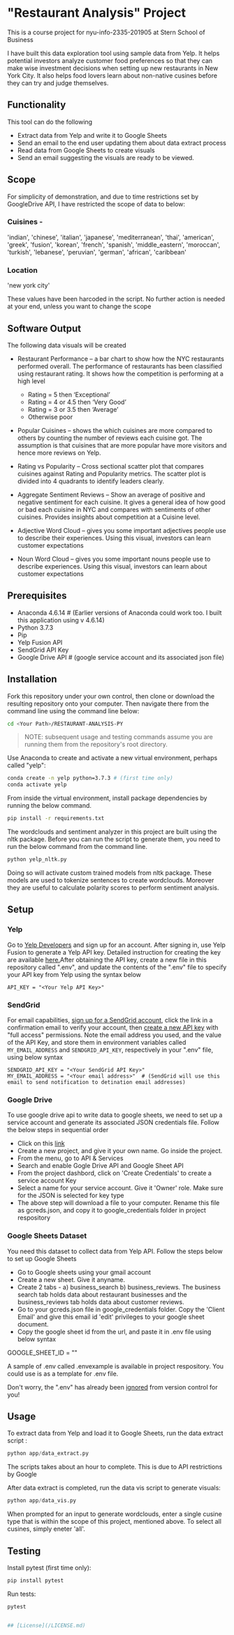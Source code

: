 # "Restaurant Analysis" Project

This is a course project for nyu-info-2335-201905 at Stern School of Business

I have built this data exploration tool using sample data from Yelp. It helps potential investors analyze customer food preferences so that they can make wise investment decisions when setting up new restaurants in New York City. It also helps food lovers learn about non-native cusines before they can try and judge themselves.

## Functionality
This tool can do the following
  + Extract data from Yelp and write it to Google Sheets
  + Send an email to the end user updating them about data extract process
  + Read data from Google Sheets to create visuals
  + Send an email suggesting the visuals are ready to be viewed.

## Scope

For simplicity of demonstration, and due to time restrictions set by GoogleDrive API, I have restricted the scope of data to below:

### Cuisines -
'indian', 'chinese', 'italian', 'japanese', 'mediterranean', 'thai', 'american', 'greek', 'fusion', 'korean', 'french', 'spanish', 'middle_eastern', 'moroccan', 'turkish', 'lebanese', 'peruvian', 'german', 'african', 'caribbean'

### Location
'new york city'

These values have been harcoded in the script. No further action is needed at your end, unless you want to change the scope 

## Software Output
The following data visuals will be created
  + Restaurant Performance – a bar chart to show how the NYC restaurants performed overall. The performance of restaurants has been classified using restaurant rating. It shows how the competition is performing at a high level
    + Rating = 5 then ‘Exceptional’
    + Rating = 4 or 4.5 then ‘Very Good’
    + Rating = 3 or 3.5 then ‘Average’
    + Otherwise poor

  + Popular Cuisines – shows the which cuisines are more compared to others by counting the number of reviews each cuisine got. The assumption is that cuisines that are more popular have more visitors and hence more reviews on Yelp.
  + Rating vs Popularity – Cross sectional scatter plot that compares cuisines against Rating and Popularity metrics. The scatter plot is divided into 4 quadrants to identify  leaders clearly.
  + Aggregate Sentiment Reviews – Show an average of positive and negative sentiment for each cuisine. It gives a general idea of how good or bad each cuisine in NYC and compares with sentiments of other cuisines. Provides insights about competition at a Cuisine level.
  + Adjective Word Cloud – gives you some important adjectives people use to describe their experiences. Using this visual, investors can learn customer expectations
  + Noun Word Cloud – gives you some important nouns people use to describe experiences. Using this visual, investors can learn about customer expectations

## Prerequisites

  + Anaconda 4.6.14 # (Earlier versions of Anaconda could work too. I built this application using v 4.6.14)
  + Python 3.7.3
  + Pip
  + Yelp Fusion API
  + SendGrid API Key
  + Google Drive API # (google service account and its associated json file)

## Installation

Fork this repository under your own control, then clone or download the resulting repository onto your computer. Then navigate there from the command line using the command line below:

```sh
cd <Your Path>/RESTAURANT-ANALYSIS-PY
```

> NOTE: subsequent usage and testing commands assume you are running them from the repository's root directory.

Use Anaconda to create and activate a new virtual environment, perhaps called "yelp":

```sh
conda create -n yelp python=3.7.3 # (first time only)
conda activate yelp
```

From inside the virtual environment, install package dependencies by running the below command.

```sh
pip install -r requirements.txt
```

The wordclouds and sentiment analyzer in this project are built using the nltk package. Before you can run the script to generate them, you need to run the below command from the command line.

```sh
python yelp_nltk.py
```
Doing so will activate custom trained models from nltk package. These models are used to tokenize sentences to create wordclouds. Moreover they are useful to calculate polarity scores to perform sentiment analysis.

## Setup

### Yelp
Go to [Yelp Developers](https://www.yelp.com/developers) and sign up for an account. After signing in, use Yelp Fusion to generate a Yelp API key. Detailed instruction for creating the key are available [here.](https://www.yelp.com/developers/documentation/v3/authentication)After obtaining the API key, create a new file in this repository called ".env", and update the contents of the ".env" file to specify your API key from Yelp using the syntax below

    API_KEY = "<Your Yelp API Key>"

### SendGrid
For email capabilities, [sign up for a SendGrid account](https://signup.sendgrid.com/), click the link in a confirmation email to verify your account, then [create a new API key](https://app.sendgrid.com/settings/api_keys) with "full access" permissions. Note the email address you used, and the value of the API Key, and store them in environment variables called `MY_EMAIL_ADDRESS` and `SENDGRID_API_KEY`, respectively in your ".env" file, using below syntax

    SENDGRID_API_KEY = "<Your SendGrid API Key>"
    MY_EMAIL_ADDRESS = "<Your email address>"  # (SendGrid will use this email to send notification to detination email addresses)

### Google Drive
To use google drive api to write data to google sheets, we need to set up a service account and generate its associated JSON credentials file. Follow the below steps in sequential order
  + Click on this [link](https://console.developers.google.com)
  + Create a new project, and give it your own name. Go inside the project.
  + From the menu, go to API & Services
  + Search and enable Gogle Drive API and Google Sheet API
  + From the project dashbord, click on 'Create Credentials' to create a service account Key
  + Select a name for your service account. Give it 'Owner' role. Make sure for the JSON is selected for key type
  + The above step will download a file to your computer. Rename this file as gcreds.json, and copy it to google_credentials folder in project respository

### Google Sheets Dataset
You need this dataset to collect data from Yelp API. Follow the steps below to set up Google Sheets
  + Go to Google sheets using your gmail account
  + Create a new sheet. Give it anyname.
  + Create 2 tabs - a) business_search b) business_reviews. The business search tab holds data about restaurant businesses and the business_reviews tab holds data about customer reviews.
  + Go to your gcreds.json file in google_credentials folder. Copy the 'Client Email' and give this email id 'edit' privileges to your google sheet document.
  + Copy the google sheet id from the url, and paste it in .env file using below syntax
  
  GOOGLE_SHEET_ID = "<Your Google Sheet ID>"

A sample of .env called .envexample is available in project respository. You could use is as a template for .env file.

Don't worry, the ".env" has already been [ignored](/.gitignore) from version control for you!

## Usage

To extract data from Yelp and load it to Google Sheets, run the data extract script :
```py
python app/data_extract.py
```
The scripts takes about an hour to complete. This is due to API restrictions by Google

After data extract is completed, run the data vis script to generate visuals:
```py
python app/data_vis.py
```
When prompted for an input to generate wordclouds, enter a single cusine type that is within the scope of this project, mentioned above. To select all cusines, simply eneter 'all'.

## Testing

Install pytest (first time only):

```sh
pip install pytest
```

Run tests:

```sh
pytest


## [License](/LICENSE.md)
